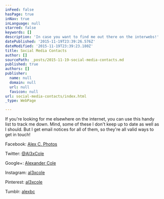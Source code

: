 ```yaml
---
inFeed: false
hasPage: true
inNav: true
inLanguage: null
starred: false
keywords: []
description: 'In case you want to find me out there on the interwebs!'
datePublished: '2015-11-19T23:39:26.576Z'
dateModified: '2015-11-19T23:39:23.180Z'
title: Social Media Contacts
author: []
sourcePath: _posts/2015-11-19-social-media-contacts.md
published: true
authors: []
publisher:
  name: null
  domain: null
  url: null
  favicon: null
url: social-media-contacts/index.html
_type: WebPage

---
```

If you're looking for me elsewhere on the internet, you can use this handy list to track me down. Mind, some of these I don't keep up to date as well as I should. But I get email notices for all of them, so they're all valid ways to get in touch! 

Facebook: [Alex C. Photos][0]

Twitter: [@Al3xCole][1]

Google+: [Alexander Cole ][2]

Instagram: [al3xcole][3]

Pinterest: [al3xcole][4]

Tumblr: [alexbc][5]

[0]: https://www.facebook.com/AlexCPhotos/
[1]: https://twitter.com/Al3xCole
[2]: https://plus.google.com/u/0/+AlexanderCole88/posts
[3]: https://www.instagram.com/al3xcole/
[4]: https://www.pinterest.com/al3xcole/
[5]: http://alexbc.tumblr.com/
